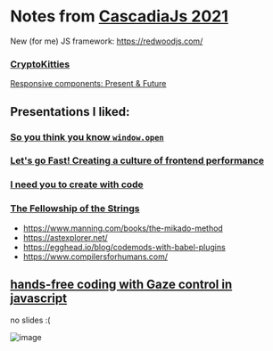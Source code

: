 # Notes from [CascadiaJs 2021](https://2021.cascadiajs.com/)


New (for me) JS framework: https://redwoodjs.com/
### [CryptoKitties](https://www.cryptokitties.co/)

[Responsive components: Present & Future](https://jdsteinbach.com/responsive-components/#/6)

## Presentations I liked:

### [So you think you know `window.open`](https://cascadiajs-window-open.netlify.app/act-i)


### [Let's go Fast! Creating a culture of frontend performance](https://speakerdeck.com/andrewhao/cascadiajs-2021-creating-a-culture-of-frontend-performance)


### [I need you to create with code](https://github.com/romellogoodman/library/blob/main/slides/I%20Need%20You%20to%20Create%20with%20Code.pdf)




### [The Fellowship of the Strings](https://www.betaorbust.com/presentations/The_Fellowship_of_the_String__Jacques_Favreau__CascadiaJS2021.pdf)
* https://www.manning.com/books/the-mikado-method
* https://astexplorer.net/
* https://egghead.io/blog/codemods-with-babel-plugins	
* https://www.compilersforhumans.com/


## [hands-free coding with Gaze control in javascript](https://github.com/charliegerard/gaze-detection)
no slides :( 



![image](https://user-images.githubusercontent.com/12233785/140425112-9dcc7d60-e330-42d1-83cb-9ccd88615f48.png)


